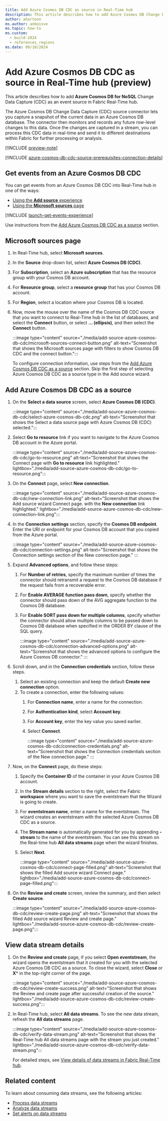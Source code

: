 ```yaml
---
title: Add Azure Cosmos DB CDC as source in Real-Time hub
description: This article describes how to add Azure Cosmos DB Change Data Capture (CDC) as an event source in Fabric Real-Time hub.
author: ahartoon
ms.author: anboisve
ms.topic: how-to
ms.custom:
  - build-2024
  - references_regions
ms.date: 09/10/2024
---
```


# Add Azure Cosmos DB CDC as source in Real-Time hub (preview)

This article describes how to add **Azure Cosmos DB for NoSQL** Change Data Capture (CDC) as an event source in Fabric Real-Time hub.

The Azure Cosmos DB Change Data Capture (CDC) source connector lets you capture a snapshot of the current data in an Azure Cosmos DB database. The connector then monitors and records any future row-level changes to this data. Once the changes are captured in a stream, you can process this CDC data in real-time and send it to different destinations within Fabric for further processing or analysis.

[!INCLUDE [preview-note](./includes/preview-note.md)]

[!INCLUDE [azure-cosmos-db-cdc-source-prerequisites-connection-details](../real-time-intelligence/event-streams/includes/azure-cosmos-db-cdc-source-prerequisites-connection-details.md)]

## Get events from an Azure Cosmos DB CDC

You can get events from an Azure Cosmos DB CDC into Real-Time hub in one of the ways:

- [Using the **Add source** experience](#data-sources-page)
- [Using the **Microsoft sources** page](#microsoft-sources-page)

[!INCLUDE [launch-get-events-experience](./includes/launch-get-events-experience.md)]

Use instructions from the [Add Azure Cosmos DB CDC as a source](#add-azure-cosmos-db-cdc-as-a-source) section.

## Microsoft sources page

1. In Real-Time hub, select **Microsoft sources**.
1. In the **Source** drop-down list, select **Azure Cosmos DB (CDC)**.
1. For **Subscription**, select an **Azure subscription** that has the resource group with your Cosmos DB account.
1. For **Resource group**, select a **resource group** that has your Cosmos DB account.
1. For **Region**, select a location where your Cosmos DB is located.
1. Now, move the mouse over the name of the Cosmos DB CDC source that you want to connect to Real-Time hub in the list of databases, and select the **Connect** button, or select **... (ellipsis)**, and then select the **Connect** button.

    :::image type="content" source="./media/add-source-azure-cosmos-db-cdc/microsoft-sources-connect-button.png" alt-text="Screenshot that shows the Microsoft sources page with filters to show Cosmos DB CDC and the connect button.":::

    To configure connection information, use steps from the [Add Azure Cosmos DB CDC as a source](#add-azure-cosmos-db-cdc-as-a-source) section. Skip the first step of selecting Azure Cosmos DB CDC as a source type in the Add source wizard.

## Add Azure Cosmos DB CDC as a source

1. On the **Select a data source** screen, select **Azure Cosmos DB (CDC)**.

    :::image type="content" source="./media/add-source-azure-cosmos-db-cdc/select-azure-cosmos-db-cdc.png" alt-text="Screenshot that shows the Select a data source page with Azure Cosmos DB (CDC) selected.":::
1. Select **Go to resource** link if you want to navigate to the Azure Cosmos DB account in the Azure portal.

    :::image type="content" source="./media/add-source-azure-cosmos-db-cdc/go-to-resource.png" alt-text="Screenshot that shows the Connect page with **Go to resource** link highlighted." lightbox="./media/add-source-azure-cosmos-db-cdc/go-to-resource.png":::
1. On the **Connect** page, select **New connection**.

    :::image type="content" source="./media/add-source-azure-cosmos-db-cdc/new-connection-link.png" alt-text="Screenshot that shows the Add source wizard Connect page. with the **New connection** link highlighted." lightbox="./media/add-source-azure-cosmos-db-cdc/new-connection-link.png":::
1. In the **Connection settings** section, specify the **Cosmos DB endpoint**. Enter the URI or endpoint for your Cosmos DB account that you copied from the Azure portal.

    :::image type="content" source="./media/add-source-azure-cosmos-db-cdc/connection-settings.png" alt-text="Screenshot that shows the Connection settings section of the New connection page." :::
1. Expand **Advanced options**, and follow these steps:
    1. For **Number of retries**, specify the maximum number of times the connector should retransmit a request to the Cosmos DB database if the request fails from a recoverable error.
    1. For **Enable AVERAGE function pass down**, specify whether the connector should pass down of the AVG aggregate function to the Cosmos DB database.
    1. For **Enable SORT pass down for multiple columns**, specify whether the connector should allow multiple columns to be passed down to Cosmos DB database when specified in the ORDER BY clause of the SQL query.
    
        :::image type="content" source="./media/add-source-azure-cosmos-db-cdc/connection-advanced-options.png" alt-text="Screenshot that shows the advanced options to configure the Azure Cosmos DB connector." :::         
1. Scroll down, and in the **Connection credentials** section, follow these steps.
    1. Select an existing connection and keep the default **Create new connection** option.
    1. To create a connection, enter the following values:
        1. For **Connection name**, enter a name for the connection.
        1. For **Authentication kind**, select **Account key**.
        1. For **Account key**, enter the key value you saved earlier.
        1. Select **Connect**.
   
            :::image type="content" source="./media/add-source-azure-cosmos-db-cdc/connection-credentials.png" alt-text="Screenshot that shows the Connection credentials section of the New connection page." :::
1. Now, on the **Connect** page, do these steps:
    1. Specify the **Container ID** of the container in your Azure Cosmos DB account.
    1. In the **Stream details** section to the right, select the Fabric **workspace** where you want to save the eventstream that the Wizard is going to create.
    1. For **eventstream name**, enter a name for the eventstream. The wizard creates an eventstream with the selected Azure Cosmos DB CDC as a source.
    1. The **Stream name** is automatically generated for you by appending **-stream** to the name of the eventstream. You can see this stream on the Real-time hub **All data streams** page when the wizard finishes.
    1. Select **Next**.

        :::image type="content" source="./media/add-source-azure-cosmos-db-cdc/connect-page-filled.png" alt-text="Screenshot that shows the filled Add source wizard Connect page." lightbox="./media/add-source-azure-cosmos-db-cdc/connect-page-filled.png":::         
1. On the **Review and create** screen, review the summary, and then select **Create source**.

      :::image type="content" source="./media/add-source-azure-cosmos-db-cdc/review-create-page.png" alt-text="Screenshot that shows the filled Add source wizard Review and create page." lightbox="./media/add-source-azure-cosmos-db-cdc/review-create-page.png":::         

## View data stream details

1. On the **Review and create** page, if you select **Open eventstream**, the wizard opens the eventstream that it created for you with the selected Azure Cosmos DB CDC as a source. To close the wizard, select **Close** or **X*** in the top-right corner of the page.

    :::image type="content" source="./media/add-source-azure-cosmos-db-cdc/review-create-success.png" alt-text="Screenshot that shows the Review and create page after successful creation of the source." lightbox="./media/add-source-azure-cosmos-db-cdc/review-create-success.png":::
1. In Real-Time hub, select **All data streams**. To see the new data stream, refresh the **All data streams** page.

    :::image type="content" source="./media/add-source-azure-cosmos-db-cdc/verify-data-stream.png" alt-text="Screenshot that shows the Real-Time hub All data streams page with the stream you just created." lightbox="./media/add-source-azure-cosmos-db-cdc/verify-data-stream.png":::

    For detailed steps, see [View details of data streams in Fabric Real-Time hub](view-data-stream-details.md).

## Related content

To learn about consuming data streams, see the following articles:

- [Process data streams](process-data-streams-using-transformations.md)
- [Analyze data streams](analyze-data-streams-using-kql-table-queries.md)
- [Set alerts on data streams](set-alerts-data-streams.md)
